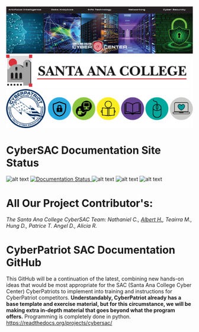 ![Banner](https://raw.githubusercontent.com/natt96z/cybersac/main/docs/img/SACCyberCenter.PNG)
![Banner](https://github.com/natt96z/cybersac/blob/main/docs/logos/Reasearch_1.jpg) 
![Banner](https://github.com/natt96z/cybersac/blob/main/docs/logos/2023CPalllasasacogos.png)


**CyberSAC Documentation Site Status**
===================================
![alt text](https://img.shields.io/badge/Status-Active-red)
<a href='https://cybersac.readthedocs.io/en/latest/?badge=latest'>
    <img src='https://readthedocs.org/projects/cybersac/badge/?version=latest' alt='Documentation Status' />
</a>
![alt text](https://img.shields.io/badge/Theme-Lumache-yellow)
![alt text](https://img.shields.io/badge/Engine-Sphinx-blueviolet)
![alt text](https://img.shields.io/badge/PDF-Unavaliable%20-blue)


**All Our Project Contributor's:**
======================================

_The Santa Ana College CyberSAC Team: Nathaniel C., [Albert H.](https://github.com/liluzibird), Teairra M., Hung D., Patrice T. Angel D., Alicia R._


CyberPatriot SAC Documentation GitHub
=======================================
This GitHub will be a continuation of the latest, combining new hands-on ideas that would be most appropriate for the SAC (Santa Ana College Cyber Center) CyberPatriots to implement into training and instructions for CyberPatriot competitors. **Understandably, CyberPatriot already has a base template and exercise material, but for this circumstance, we will be making extra in-depth material that goes beyond what the program offers.** Programming is completely done in python. https://readthedocs.org/projects/cybersac/

